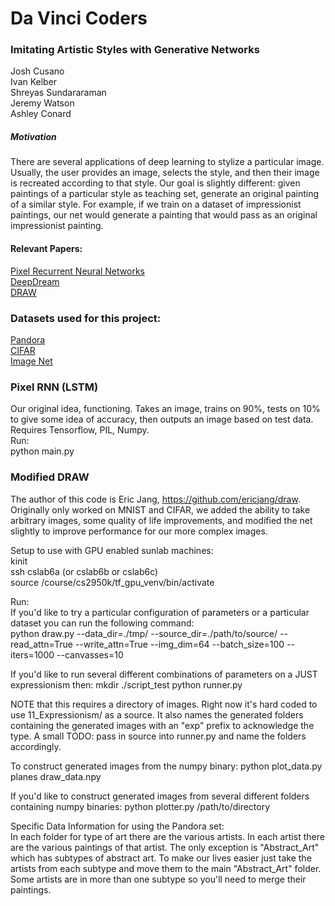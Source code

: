 # Da Vinci Coders
### Imitating Artistic Styles with Generative Networks

Josh Cusano  
Ivan Kelber  
Shreyas Sundararaman  
Jeremy Watson  
Ashley Conard  

##### Motivation  
There are several applications of deep learning to stylize a particular image.  Usually, the user provides an image, selects the style, and then their image is recreated according to that style.  Our goal is slightly different: given paintings of a particular style as teaching set, generate an original painting of a similar style.  For example, if we train on a dataset of impressionist paintings, our net would generate a painting that would pass as an original impressionist painting.

#### Relevant Papers:  
[Pixel Recurrent Neural Networks](https://arxiv.org/pdf/1601.06759v3)  
[DeepDream](https://arxiv.org/pdf/1409.4842v1.pdf)  
[DRAW](https://arxiv.org/pdf/1502.04623v2.pdf)  

### Datasets used for this project:  
[Pandora](http://imag.pub.ro/pandora/pandora_download.html)  
[CIFAR](https://www.cs.toronto.edu/~kriz/cifar.html)  
[Image Net](www.image-net.org/)  


### Pixel RNN (LSTM)
Our original idea, functioning. Takes an image, trains on 90%, tests on 10% to give some idea of accuracy, then outputs an image based on test data.
Requires Tensorflow, PIL, Numpy.  
Run:  
python main.py <image-to-train> 

### Modified DRAW

The author of this code is Eric Jang, https://github.com/ericjang/draw. Originally only worked on MNIST and CIFAR, we added the ability to take arbitrary images, some quality of life improvements, and modified the net slightly to improve performance for our more complex images. 

Setup to use with GPU enabled sunlab machines:  
kinit  
ssh cslab6a (or cslab6b or cslab6c)  
source /course/cs2950k/tf_gpu_venv/bin/activate 

Run:  
If you'd like to try a particular configuration of parameters or a particular dataset you can run the following command:  
python draw.py --data_dir=./tmp/ --source_dir=./path/to/source/ --read_attn=True --write_attn=True --img_dim=64 --batch_size=100 --iters=1000 --canvasses=10

If you'd like to run several different combinations of parameters on a JUST expressionism then:
mkdir ./script_test
python runner.py

NOTE that this requires a directory of images.  Right now it's hard coded to use 11_Expressionism/ as a source.  It also names the generated folders containing the generated images with an "exp" prefix to acknowledge the type.  A small TODO: pass in source into runner.py and name the folders accordingly.

To construct generated images from the numpy binary:
python plot_data.py planes draw_data.npy

If you'd like to construct generated images from several different folders containing numpy binaries:
python plotter.py /path/to/directory


Specific Data Information for using the Pandora set:  
In each folder for type of art there are the various artists.  In each artist there
are the various paintings of that artist.  The only exception is "Abstract_Art"
which has subtypes of abstract art.  To make our lives easier just take the artists
from each subtype and move them to the main "Abstract_Art" folder.  Some artists
are in more than one subtype so you'll need to merge their paintings.

